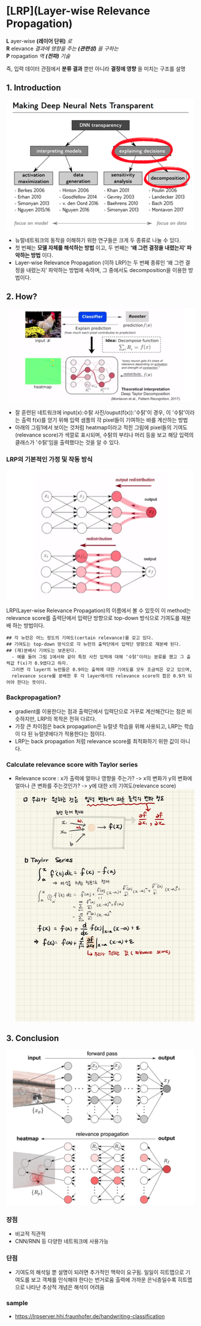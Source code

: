 # [LRP](Layer-wise Relevance Propagation)

**L** ayer-wise    **(레이어 단위)** *로* <br>
**R** elevance    *결과에 영향을 주는 **(관련성)** 을 구하는* <br>
**P** ropagation  *역 **(전파)** 기술* <br>

즉, 입력 데이터 관점에서 **분류 결과** 뿐만 아니라 **결정에 영향** 을 미치는 구조를 설명
## 1. Introduction 
<center> <img src="./img/intro.png" width="500" height="350"/> </center>

- 뉴럴네트워크의 동작을 이해하기 위한 연구들은 크게 두 종류로 나눌 수 있다. 
- 첫 번째는 **모델 자체를 해석하는 방법** 이고, 두 번째는 **‘왜 그런 결정을 내렸는지’ 파악하는 방법** 이다.
- Layer-wise Relevance Propagation (이하 LRP)는 두 번째 종류인 ‘왜 그런 결정을 내렸는지’ 파악하는 방법에 속하며, 그 중에서도 decomposition을 이용한 방법이다.

## 2. How?
![lrp_example](./img/example_1_rooster.png)

- 잘 훈련된 네트워크에 input(x):수탉 사진/ouput(f(x)):'수탉'이 경우, 이 '수탉'이라는 출력 f(x)를 얻기 위해 입력 샘플의 각 pixel들이 기여하는 바를 계산하는 방법
- 아래의 그림1에서 보이는 것처럼 heatmap이라고 적힌 그림에 pixel들의 기여도(relevance score)가 색깔로 표시되며, 수탉의 부리나 머리 등을 보고 해당 입력의 클래스가 '수탉'임을 출력했다는 것을 알 수 있다.

### LRP의 기본적인 가정 및 작동 방식
<center> <img src="./img/relevance_propagation.png" width="500" height="350"/> </center>

LRP(Layer-wise Relevance Propagation)의 이름에서 볼 수 있듯이 이 method는 relevance score를 출력단에서 입력단 방향으로 top-down 방식으로 기여도를 재분배 하는 방법이다.
<br>
~~~
## 각 뉴런은 어느 정도의 기여도(certain relevance)를 갖고 있다.
## 기여도는 top-down 방식으로 각 뉴런의 출력단에서 입력단 방향으로 재분배 된다.
## (재)분배시 기여도는 보존된다.
  - 예를 들어 그림 1에서와 같이 특정 사진 입력에 대해 ‘수탉’이라는 분류를 했고 그 출력값 f(x)가 0.9였다고 하자.
  그러면 각 layer의 뉴런들은 0.9라는 출력에 대한 기여도를 모두 조금씩은 갖고 있으며,
  relevance score를 분배한 후 각 layer에서의 relevance score의 합은 0.9가 되어야 한다는 뜻이다.
~~~

### Backpropagation?
- gradient를 이용한다는 점과 출력단에서 입력단으로 거꾸로 계산해간다는 점은 비슷하지만, LRP의 목적은 전혀 다르다.
- 가장 큰 차이점은 back propagation은 뉴럴넷 학습을 위해 사용되고, LRP는 학습이 다 된 뉴럴넷에다가 적용한다는 점이다.
- LRP는 back propagation 처럼 relevance score를 최적화하기 위한 값이 아니다.

### Calculate relevance score with Taylor series
- Relevance score : x가 출력에 얼마나 영향을 주는가? -> x의 변화가 y의 변화에 얼마나 큰 변화를 주는것인가? -> y에 대한 x의 기여도(relevance score)
![taylor](./img/taylor.jpg)

## 3. Conclusion
![propagation2](./img/relevance_propagation2.png)


### 장점
- 비교적 직관적
- CNN/RNN 등 다양한 네트워크에 사용가능 

### 단점
- 기여도의 해석일 뿐 설명이 되려면 추가적인 맥락이 요구됨. 일일이 히트맵으로 기여도를 보고 객체를 인식해야 한다는 번거로움
출력에 가까운 은닉층일수록 히트맵으로 나타난 추상적 개념은 해석이 어려움

### sample
- https://lrpserver.hhi.fraunhofer.de/handwriting-classification

